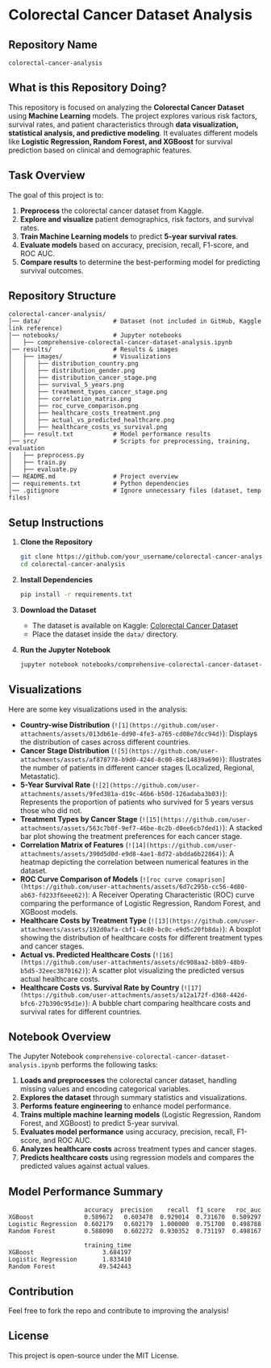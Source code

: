 # Colorectal Cancer Dataset Analysis

## Repository Name
`colorectal-cancer-analysis`

## What is this Repository Doing?
This repository is focused on analyzing the **Colorectal Cancer Dataset** using **Machine Learning** models. The project explores various risk factors, survival rates, and patient characteristics through **data visualization, statistical analysis, and predictive modeling**. It evaluates different models like **Logistic Regression, Random Forest, and XGBoost** for survival prediction based on clinical and demographic features.

## Task Overview
The goal of this project is to:
1. **Preprocess** the colorectal cancer dataset from Kaggle.
2. **Explore and visualize** patient demographics, risk factors, and survival rates.
3. **Train Machine Learning models** to predict **5-year survival rates**.
4. **Evaluate models** based on accuracy, precision, recall, F1-score, and ROC AUC.
5. **Compare results** to determine the best-performing model for predicting survival outcomes.

## Repository Structure
```
colorectal-cancer-analysis/
│── data/                    # Dataset (not included in GitHub, Kaggle link reference)
│── notebooks/               # Jupyter notebooks
│   ├── comprehensive-colorectal-cancer-dataset-analysis.ipynb
│── results/                 # Results & images
│   ├── images/              # Visualizations
│   │   ├── distribution_country.png
│   │   ├── distribution_gender.png
│   │   ├── distribution_cancer_stage.png
│   │   ├── survival_5_years.png
│   │   ├── treatment_types_cancer_stage.png
│   │   ├── correlation_matrix.png
│   │   ├── roc_curve_comparison.png
│   │   ├── healthcare_costs_treatment.png
│   │   ├── actual_vs_predicted_healthcare.png
│   │   ├── healthcare_costs_vs_survival.png
│   ├── result.txt           # Model performance results
│── src/                     # Scripts for preprocessing, training, evaluation
│   ├── preprocess.py
│   ├── train.py
│   ├── evaluate.py
│── README.md                # Project overview
│── requirements.txt         # Python dependencies
│── .gitignore               # Ignore unnecessary files (dataset, temp files)
```

## Setup Instructions

1. **Clone the Repository**
   ```bash
   git clone https://github.com/your_username/colorectal-cancer-analysis.git
   cd colorectal-cancer-analysis
   ```

2. **Install Dependencies**
   ```bash
   pip install -r requirements.txt
   ```

3. **Download the Dataset**
   - The dataset is available on Kaggle: [Colorectal Cancer Dataset](https://www.kaggle.com/)
   - Place the dataset inside the `data/` directory.

4. **Run the Jupyter Notebook**
   ```bash
   jupyter notebook notebooks/comprehensive-colorectal-cancer-dataset-analysis.ipynb
   ```

## Visualizations
Here are some key visualizations used in the analysis:
- **Country-wise Distribution** (`![1](https://github.com/user-attachments/assets/013db61e-dd90-4fe3-a765-cd08e7dcc94d)`): Displays the distribution of cases across different countries.
- **Cancer Stage Distribution** (`![5](https://github.com/user-attachments/assets/af878778-b9d0-424d-8c00-88c14839a690)`): Illustrates the number of patients in different cancer stages (Localized, Regional, Metastatic).
- **5-Year Survival Rate** (`![2](https://github.com/user-attachments/assets/9fed381a-d19c-46b6-b50d-126adaba3b03)`): Represents the proportion of patients who survived for 5 years versus those who did not.
- **Treatment Types by Cancer Stage** (`![15](https://github.com/user-attachments/assets/563c7b0f-9ef7-46be-8c2b-d0ee6cb7ded1)`): A stacked bar plot showing the treatment preferences for each cancer stage.
- **Correlation Matrix of Features** (`![14](https://github.com/user-attachments/assets/390d5d0d-e9d8-4ae1-8d72-abdda6b22864)`): A heatmap depicting the correlation between numerical features in the dataset.
- **ROC Curve Comparison of Models** (`![roc curve comaprison](https://github.com/user-attachments/assets/6d7c295b-cc56-4d80-ab63-fd233f6eee62)`): A Receiver Operating Characteristic (ROC) curve comparing the performance of Logistic Regression, Random Forest, and XGBoost models.
- **Healthcare Costs by Treatment Type** (`![13](https://github.com/user-attachments/assets/192d0afa-cbf1-4c80-bc0c-e9d5c20fb8da)`): A boxplot showing the distribution of healthcare costs for different treatment types and cancer stages.
- **Actual vs. Predicted Healthcare Costs** (`![16](https://github.com/user-attachments/assets/dc908aa2-b8b9-48b9-b5d5-32eec3870162)`): A scatter plot visualizing the predicted versus actual healthcare costs.
- **Healthcare Costs vs. Survival Rate by Country** (`![17](https://github.com/user-attachments/assets/a12a172f-d368-442d-bfc6-27b390c95d1e)`): A bubble chart comparing healthcare costs and survival rates for different countries.

## Notebook Overview
The Jupyter Notebook `comprehensive-colorectal-cancer-dataset-analysis.ipynb` performs the following tasks:
1. **Loads and preprocesses** the colorectal cancer dataset, handling missing values and encoding categorical variables.
2. **Explores the dataset** through summary statistics and visualizations.
3. **Performs feature engineering** to enhance model performance.
4. **Trains multiple machine learning models** (Logistic Regression, Random Forest, and XGBoost) to predict 5-year survival.
5. **Evaluates model performance** using accuracy, precision, recall, F1-score, and ROC AUC.
6. **Analyzes healthcare costs** across treatment types and cancer stages.
7. **Predicts healthcare costs** using regression models and compares the predicted values against actual values.

## Model Performance Summary
```
                     accuracy  precision    recall  f1_score   roc_auc  
XGBoost              0.589672   0.603478  0.929014  0.731670  0.509297   
Logistic Regression  0.602179   0.602179  1.000000  0.751700  0.498788   
Random Forest        0.588090   0.602272  0.930352  0.731197  0.498167   

                     training_time  
XGBoost                   3.684197  
Logistic Regression       1.833410  
Random Forest            49.542443  
```

## Contribution
Feel free to fork the repo and contribute to improving the analysis!

## License
This project is open-source under the MIT License.
